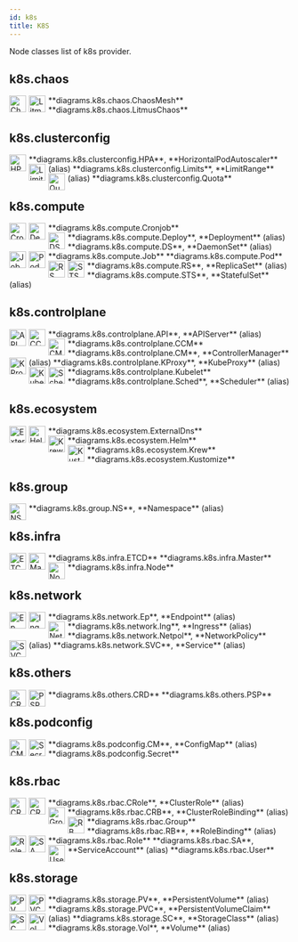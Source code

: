 ```yaml
---
id: k8s
title: K8S
---
```


Node classes list of k8s provider.

## k8s.chaos


<img width="30" src="/diagrams/img/resources/k8s/chaos/chaos-mesh.png" alt="ChaosMesh" style="float: left; padding-right: 5px;" >
**diagrams.k8s.chaos.ChaosMesh**

<img width="30" src="/diagrams/img/resources/k8s/chaos/litmus-chaos.png" alt="LitmusChaos" style="float: left; padding-right: 5px;" >
**diagrams.k8s.chaos.LitmusChaos**

## k8s.clusterconfig


<img width="30" src="/diagrams/img/resources/k8s/clusterconfig/hpa.png" alt="HPA" style="float: left; padding-right: 5px;" >
**diagrams.k8s.clusterconfig.HPA**, **HorizontalPodAutoscaler** (alias)

<img width="30" src="/diagrams/img/resources/k8s/clusterconfig/limits.png" alt="Limits" style="float: left; padding-right: 5px;" >
**diagrams.k8s.clusterconfig.Limits**, **LimitRange** (alias)

<img width="30" src="/diagrams/img/resources/k8s/clusterconfig/quota.png" alt="Quota" style="float: left; padding-right: 5px;" >
**diagrams.k8s.clusterconfig.Quota**

## k8s.compute


<img width="30" src="/diagrams/img/resources/k8s/compute/cronjob.png" alt="Cronjob" style="float: left; padding-right: 5px;" >
**diagrams.k8s.compute.Cronjob**

<img width="30" src="/diagrams/img/resources/k8s/compute/deploy.png" alt="Deploy" style="float: left; padding-right: 5px;" >
**diagrams.k8s.compute.Deploy**, **Deployment** (alias)

<img width="30" src="/diagrams/img/resources/k8s/compute/ds.png" alt="DS" style="float: left; padding-right: 5px;" >
**diagrams.k8s.compute.DS**, **DaemonSet** (alias)

<img width="30" src="/diagrams/img/resources/k8s/compute/job.png" alt="Job" style="float: left; padding-right: 5px;" >
**diagrams.k8s.compute.Job**

<img width="30" src="/diagrams/img/resources/k8s/compute/pod.png" alt="Pod" style="float: left; padding-right: 5px;" >
**diagrams.k8s.compute.Pod**

<img width="30" src="/diagrams/img/resources/k8s/compute/rs.png" alt="RS" style="float: left; padding-right: 5px;" >
**diagrams.k8s.compute.RS**, **ReplicaSet** (alias)

<img width="30" src="/diagrams/img/resources/k8s/compute/sts.png" alt="STS" style="float: left; padding-right: 5px;" >
**diagrams.k8s.compute.STS**, **StatefulSet** (alias)

## k8s.controlplane


<img width="30" src="/diagrams/img/resources/k8s/controlplane/api.png" alt="API" style="float: left; padding-right: 5px;" >
**diagrams.k8s.controlplane.API**, **APIServer** (alias)

<img width="30" src="/diagrams/img/resources/k8s/controlplane/c-c-m.png" alt="CCM" style="float: left; padding-right: 5px;" >
**diagrams.k8s.controlplane.CCM**

<img width="30" src="/diagrams/img/resources/k8s/controlplane/c-m.png" alt="CM" style="float: left; padding-right: 5px;" >
**diagrams.k8s.controlplane.CM**, **ControllerManager** (alias)

<img width="30" src="/diagrams/img/resources/k8s/controlplane/k-proxy.png" alt="KProxy" style="float: left; padding-right: 5px;" >
**diagrams.k8s.controlplane.KProxy**, **KubeProxy** (alias)

<img width="30" src="/diagrams/img/resources/k8s/controlplane/kubelet.png" alt="Kubelet" style="float: left; padding-right: 5px;" >
**diagrams.k8s.controlplane.Kubelet**

<img width="30" src="/diagrams/img/resources/k8s/controlplane/sched.png" alt="Sched" style="float: left; padding-right: 5px;" >
**diagrams.k8s.controlplane.Sched**, **Scheduler** (alias)

## k8s.ecosystem


<img width="30" src="/diagrams/img/resources/k8s/ecosystem/external-dns.png" alt="ExternalDns" style="float: left; padding-right: 5px;" >
**diagrams.k8s.ecosystem.ExternalDns**

<img width="30" src="/diagrams/img/resources/k8s/ecosystem/helm.png" alt="Helm" style="float: left; padding-right: 5px;" >
**diagrams.k8s.ecosystem.Helm**

<img width="30" src="/diagrams/img/resources/k8s/ecosystem/krew.png" alt="Krew" style="float: left; padding-right: 5px;" >
**diagrams.k8s.ecosystem.Krew**

<img width="30" src="/diagrams/img/resources/k8s/ecosystem/kustomize.png" alt="Kustomize" style="float: left; padding-right: 5px;" >
**diagrams.k8s.ecosystem.Kustomize**

## k8s.group


<img width="30" src="/diagrams/img/resources/k8s/group/ns.png" alt="NS" style="float: left; padding-right: 5px;" >
**diagrams.k8s.group.NS**, **Namespace** (alias)

## k8s.infra


<img width="30" src="/diagrams/img/resources/k8s/infra/etcd.png" alt="ETCD" style="float: left; padding-right: 5px;" >
**diagrams.k8s.infra.ETCD**

<img width="30" src="/diagrams/img/resources/k8s/infra/master.png" alt="Master" style="float: left; padding-right: 5px;" >
**diagrams.k8s.infra.Master**

<img width="30" src="/diagrams/img/resources/k8s/infra/node.png" alt="Node" style="float: left; padding-right: 5px;" >
**diagrams.k8s.infra.Node**

## k8s.network


<img width="30" src="/diagrams/img/resources/k8s/network/ep.png" alt="Ep" style="float: left; padding-right: 5px;" >
**diagrams.k8s.network.Ep**, **Endpoint** (alias)

<img width="30" src="/diagrams/img/resources/k8s/network/ing.png" alt="Ing" style="float: left; padding-right: 5px;" >
**diagrams.k8s.network.Ing**, **Ingress** (alias)

<img width="30" src="/diagrams/img/resources/k8s/network/netpol.png" alt="Netpol" style="float: left; padding-right: 5px;" >
**diagrams.k8s.network.Netpol**, **NetworkPolicy** (alias)

<img width="30" src="/diagrams/img/resources/k8s/network/svc.png" alt="SVC" style="float: left; padding-right: 5px;" >
**diagrams.k8s.network.SVC**, **Service** (alias)

## k8s.others


<img width="30" src="/diagrams/img/resources/k8s/others/crd.png" alt="CRD" style="float: left; padding-right: 5px;" >
**diagrams.k8s.others.CRD**

<img width="30" src="/diagrams/img/resources/k8s/others/psp.png" alt="PSP" style="float: left; padding-right: 5px;" >
**diagrams.k8s.others.PSP**

## k8s.podconfig


<img width="30" src="/diagrams/img/resources/k8s/podconfig/cm.png" alt="CM" style="float: left; padding-right: 5px;" >
**diagrams.k8s.podconfig.CM**, **ConfigMap** (alias)

<img width="30" src="/diagrams/img/resources/k8s/podconfig/secret.png" alt="Secret" style="float: left; padding-right: 5px;" >
**diagrams.k8s.podconfig.Secret**

## k8s.rbac


<img width="30" src="/diagrams/img/resources/k8s/rbac/c-role.png" alt="CRole" style="float: left; padding-right: 5px;" >
**diagrams.k8s.rbac.CRole**, **ClusterRole** (alias)

<img width="30" src="/diagrams/img/resources/k8s/rbac/crb.png" alt="CRB" style="float: left; padding-right: 5px;" >
**diagrams.k8s.rbac.CRB**, **ClusterRoleBinding** (alias)

<img width="30" src="/diagrams/img/resources/k8s/rbac/group.png" alt="Group" style="float: left; padding-right: 5px;" >
**diagrams.k8s.rbac.Group**

<img width="30" src="/diagrams/img/resources/k8s/rbac/rb.png" alt="RB" style="float: left; padding-right: 5px;" >
**diagrams.k8s.rbac.RB**, **RoleBinding** (alias)

<img width="30" src="/diagrams/img/resources/k8s/rbac/role.png" alt="Role" style="float: left; padding-right: 5px;" >
**diagrams.k8s.rbac.Role**

<img width="30" src="/diagrams/img/resources/k8s/rbac/sa.png" alt="SA" style="float: left; padding-right: 5px;" >
**diagrams.k8s.rbac.SA**, **ServiceAccount** (alias)

<img width="30" src="/diagrams/img/resources/k8s/rbac/user.png" alt="User" style="float: left; padding-right: 5px;" >
**diagrams.k8s.rbac.User**

## k8s.storage


<img width="30" src="/diagrams/img/resources/k8s/storage/pv.png" alt="PV" style="float: left; padding-right: 5px;" >
**diagrams.k8s.storage.PV**, **PersistentVolume** (alias)

<img width="30" src="/diagrams/img/resources/k8s/storage/pvc.png" alt="PVC" style="float: left; padding-right: 5px;" >
**diagrams.k8s.storage.PVC**, **PersistentVolumeClaim** (alias)

<img width="30" src="/diagrams/img/resources/k8s/storage/sc.png" alt="SC" style="float: left; padding-right: 5px;" >
**diagrams.k8s.storage.SC**, **StorageClass** (alias)

<img width="30" src="/diagrams/img/resources/k8s/storage/vol.png" alt="Vol" style="float: left; padding-right: 5px;" >
**diagrams.k8s.storage.Vol**, **Volume** (alias)
